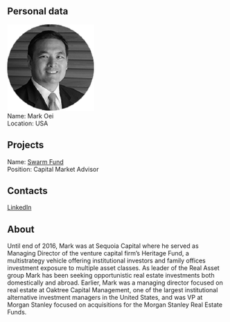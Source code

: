 ## Personal data
![mark oei photo](photo/mark_oei.png)  
Name:   Mark Oei  
Location: USA  
## Projects 
Name: [Swarm Fund](../projects/swarm_fund.md)  
Position: Capital Market Advisor   
## Contacts
[LinkedIn](https://www.linkedin.com/in/mark-oei-079348/)      
## About
Until end of 2016, Mark was at Sequoia Capital
where he served as Managing Director of the
venture capital firm’s Heritage Fund, a multistrategy
vehicle offering institutional investors
and family offices investment exposure
to multiple asset classes. As leader of the
Real Asset group Mark has been seeking
opportunistic real estate investments both
domestically and abroad. Earlier, Mark was
a managing director focused on real estate
at Oaktree Capital Management, one of the
largest institutional alternative investment
managers in the United States, and was VP at
Morgan Stanley focused on acquisitions for the
Morgan Stanley Real Estate Funds.
